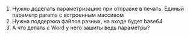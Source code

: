 1. Нужно доделать параметризацию при отправке в печать. Единый параметр params с встроенным массивом
2. Нужна поддержка файлов разных, на входе будет base64
3. А что делать с Word у него зашиты ведь параметры?
